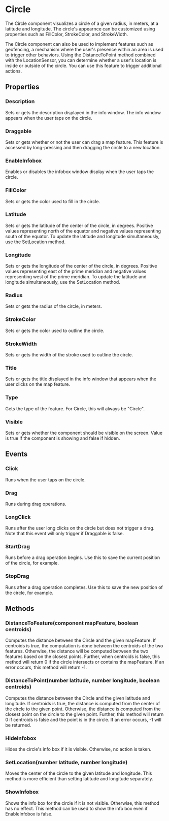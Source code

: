 # Circle

The Circle component visualizes a circle of a given radius, in meters, at a latitude and longitude. The circle's appearnce can be customized using properties such as FillColor, StrokeColor, and StrokeWidth.

The Circle component can also be used to implement features such as geofencing, a mechanism where the user's presence within an area is used to trigger other behaviors. Using the DistanceToPoint method combined with the LocationSensor, you can determine whether a user's location is inside or outside of the circle. You can use this feature to trigger additional actions.

## Properties

### Description

Sets or gets the description displayed in the info window. The info window appears when the user taps on the circle.

### Draggable

Sets or gets whether or not the user can drag a map feature. This feature is accessed by long-pressing and then dragging the circle to a new location.

### EnableInfobox

Enables or disables the infobox window display when the user taps the circle.

### FillColor

Sets or gets the color used to fill in the circle.

### Latitude

Sets or gets the latitude of the center of the circle, in degrees. Positive values representing north of the equator and negative values representing south of the equator. To update the latitude and longitude simultaneously, use the SetLocation method.

### Longitude

Sets or gets the longitude of the center of the circle, in degrees. Positive values representing east of the prime meridian and negative values representing west of the prime meridian. To update the latitude and longitude simultaneously, use the SetLocation method.

### Radius

Sets or gets the radius of the circle, in meters.

### StrokeColor

Sets or gets the color used to outline the circle.

### StrokeWidth

Sets or gets the width of the stroke used to outline the circle.

### Title

Sets or gets the title displayed in the info window that appears when the user clicks on the map feature.

### Type

Gets the type of the feature. For Circle, this will always be "Circle".

### Visible

Sets or gets whether the component should be visible on the screen. Value is true if the component is showing and false if hidden.

## Events

### Click

Runs when the user taps on the circle.

### Drag

Runs during drag operations.

### LongClick

Runs after the user long clicks on the circle but does not trigger a drag. Note that this event will only trigger if Draggable is false.

### StartDrag

Runs before a drag operation begins. Use this to save the current position of the circle, for example.

### StopDrag

Runs after a drag operation completes. Use this to save the new position of the circle, for example.

## Methods

### DistanceToFeature\(component mapFeature, boolean centroids\)

Computes the distance between the Circle and the given mapFeature. If centroids is true, the computation is done between the centroids of the two features. Otherwise, the distance will be computed between the two features based on the closest points. Further, when centroids is false, this method will return 0 if the circle intersects or contains the mapFeature. If an error occurs, this method will return -1.

### DistanceToPoint\(number latitude, number longitude, boolean centroids\)

Computes the distance between the Circle and the given latitude and longitude. If centroids is true, the distance is computed from the center of the circle to the given point. Otherwise, the distance is computed from the closest point on the circle to the given point. Further, this method will return 0 if centroids is false and the point is in the circle. If an error occurs, -1 will be returned.

### HideInfobox

Hides the circle's info box if it is visible. Otherwise, no action is taken.

### SetLocation\(number latitude, number longitude\)

Moves the center of the circle to the given latitude and longitude. This method is more efficient than setting latitude and longitude separately.

### ShowInfobox

Shows the info box for the circle if it is not visible. Otherwise, this method has no effect. This method can be used to show the info box even if EnableInfobox is false.

